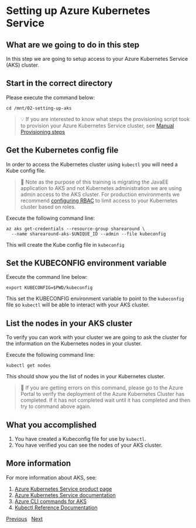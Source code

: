 # Setting up Azure Kubernetes Service

## What are we going to do in this step

In this step we are going to setup access to your Azure Kubernetes Service (AKS)
cluster.

## Start in the correct directory

Please execute the command below:

```shell
cd /mnt/02-setting-up-aks
```

> :bulb: If you are interested to know what steps the provisioning script took to
> provision your Azure Kubernetes Service cluster, see
> [Manual Provisioning steps](MANUAL.md)

## Get the Kubernetes config file

In order to access the Kubernetes cluster using `kubectl` you will need a Kube
config file.

> :pushpin: Note as the purpose of this training is migrating the JavaEE
> application to AKS and not Kubernetes administration we are using admin access
> to the AKS cluster. For production environments we recommend
> [configuring RBAC](https://docs.microsoft.com/en-us/azure/aks/azure-ad-rbac)
> to limit access to your Kubernetes cluster based on roles.

Execute the following command line:

```shell
az aks get-credentials --resource-group sharearound \
  --name sharearound-aks-$UNIQUE_ID --admin --file kubeconfig
```

This will create the Kube config file in `kubeconfig`

## Set the KUBECONFIG environment variable

Execute the command line below:

```shell
export KUBECONFIG=$PWD/kubeconfig
```

This set the KUBECONFIG environment variable to point to the `kubeconfig` file
so `kubectl` will be able to interact with your AKS cluster.

## List the nodes in your AKS cluster

To verify you can work with your cluster we are going to ask the cluster for the
information on the Kubernetes nodes in your cluster.

Execute the following command line:

```shell
kubectl get nodes
```

This should show you the list of nodes in your Kubernetes cluster.

> :stop_sign: If you are getting errors on this command, please go to the
> Azure Portal to verify the deployment of the Azure Kubernetes Cluster
> has completed. If it has not completed wait until it has completed
> and then try to command above again.

## What you accomplished

1. You have created a Kubeconfig file for use by `kubectl`.
1. You have verified you can see the nodes of your AKS cluster.

## More information

For more information about AKS, see:

1. [Azure Kubernetes Service product page](https://azure.microsoft.com/en-us/services/kubernetes-service/)
1. [Azure Kubernetes Service documentation](https://docs.microsoft.com/en-us/azure/aks/)
1. [Azure CLI commands for AKS](https://docs.microsoft.com/en-us/cli/azure/aks?view=azure-cli-latest)
1. [Kubectl Reference Documentation](https://kubernetes.io/docs/reference/generated/kubectl/kubectl-commands)

[Previous](../02-setting-up-acr/README.md) &nbsp; [Next](../04-migrating-web-pages/README.md)
